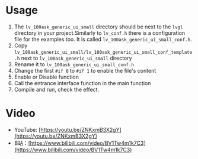 # Usage

1. The `lv_100ask_generic_ui_small` directory should be next to the `lvgl` directory in your project.Similarly to `lv_conf.h` there is a configuration file for the examples too. It is called `lv_100ask_generic_ui_small_conf.h`.
2. Copy `lv_100ask_generic_ui_small/lv_100ask_generic_ui_small_conf_template.h` next to `lv_100ask_generic_ui_small` directory
3. Rename it to `lv_100ask_generic_ui_small_conf.h`
4. Change the first `#if 0` to `#if 1` to enable the file's content
5. Enable or Disable function
6. Call the entrance interface function in the main function
7. Compile and run, check the effect.


# Video

- YouTube: [https://youtu.be/ZNKxmB3X2gY](https://youtu.be/ZNKxmB3X2gY)
- B站：[https://www.bilibili.com/video/BV1Tw4m1k7C3](https://www.bilibili.com/video/BV1Tw4m1k7C3)
